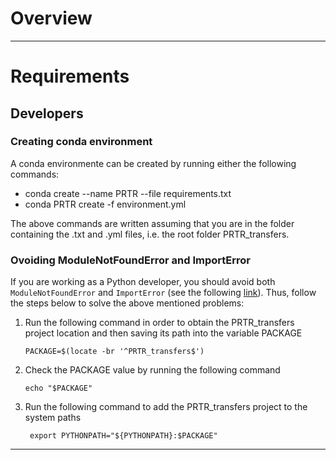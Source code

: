# Overview

<hr/>

# Requirements

## Developers

### Creating conda environment

A conda environmente can be created by running either the following commands:

<ul>
  <li>
    conda create --name PRTR --file requirements.txt
  </li>
  <li>
    conda PRTR create -f environment.yml
  </li>
</ul>

The above commands are written assuming that you are in the folder containing the .txt and .yml files, i.e. the root folder PRTR_transfers. 

### Ovoiding ModuleNotFoundError and ImportError

If you are working as a Python developer, you should avoid both ```ModuleNotFoundError``` and ```ImportError``` (see the following [link](https://towardsdatascience.com/how-to-fix-modulenotfounderror-and-importerror-248ce5b69b1c)). Thus, follow the steps below to solve the above mentioned problems:

<ol>
  <li>
    Run the following command in order to obtain the PRTR_transfers project location and then saving its path into the variable PACKAGE
    
    PACKAGE=$(locate -br '^PRTR_transfers$')
  </li>
  <li>
    Check the PACKAGE value by running the following command
    
    echo "$PACKAGE"
   </li>
   <li>
     Run the following command to add the PRTR_transfers project to the system paths
     
     export PYTHONPATH="${PYTHONPATH}:$PACKAGE"
   </li>
</ol>

<hr/>
